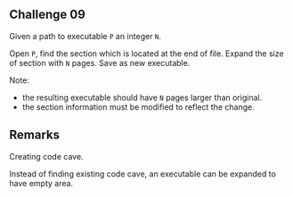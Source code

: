## Challenge 09

Given a path to executable `P` an integer `N`.

Open `P`, find the section which is located at the end of file. Expand the size of section with `N` pages. Save as new executable.

Note:

- the resulting executable should have `N` pages larger than original.
- the section information must be modified to reflect the change.

## Remarks

Creating code cave.

Instead of finding existing code cave, an executable can be expanded to have empty area.